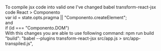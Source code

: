To compile jsx code into valid one I've changed babel transform-react-jsx code React > Componento
<br/>
var id = state.opts.pragma || "Componento.createElement";
<br/>
and
<br/>
if (id === "Componento.DOM") 
<br/>
With this changes you are able to use following command: npm run build
<br/>
"build": "babel --plugins transform-react-jsx src/app.js > src/app-transpiled.js",
